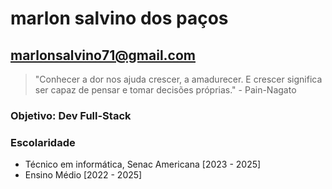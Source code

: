 # marlon salvino dos paços
 ## marlonsalvino71@gmail.com
 > "Conhecer a dor nos ajuda crescer, a amadurecer. E crescer significa ser capaz de pensar e tomar decisões próprias." - Pain-Nagato

### Objetivo: Dev Full-Stack

### Escolaridade 
 - Técnico em informática, Senac Americana [2023 - 2025]
 - Ensino Médio [2022 - 2025]
